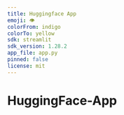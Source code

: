 ```yaml
---
title: Huggingface App
emoji: 👁
colorFrom: indigo
colorTo: yellow
sdk: streamlit
sdk_version: 1.28.2
app_file: app.py
pinned: false
license: mit
---
```


# HuggingFace-App
